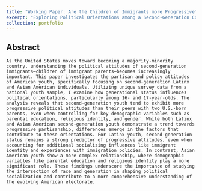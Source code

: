 ```yaml
---
title: "Working Paper: Are the Children of Immigrants more Progressive?"
excerpt: "Exploring Political Orientations among a Second-Generation Cohort"
collection: portfolio
---
```


## Abstract

	As the United States moves toward becoming a majority-minority country, understanding the political attitudes of second-generation immigrants—children of immigrant parents—becomes increasingly important. This paper investigates the partisan and policy attitudes of American youth, specifically focusing on second-generation Latinx and Asian American individuals. Utilizing unique survey data from a national youth sample, I examine how generational status influences political orientations, particularly among 16- and 17-year-olds. The analysis reveals that second-generation youth tend to exhibit more progressive political attitudes than their peers with two U.S.-born parents, even when controlling for key demographic variables such as parental education, religious identity, and gender. While both Latinx and Asian American second-generation youth demonstrate a trend towards progressive partisanship, differences emerge in the factors that contribute to these orientations. For Latinx youth, second-generation status remains a strong predictor of progressive attitudes, even when accounting for additional socializing influences like immigrant identity and experiences with immigration policies. In contrast, Asian American youth show a more complex relationship, where demographic variables like parental education and religious identity play a more significant role. These findings underscore the importance of studying the intersection of race and generation in shaping political socialization and contribute to a more comprehensive understanding of the evolving American electorate.
